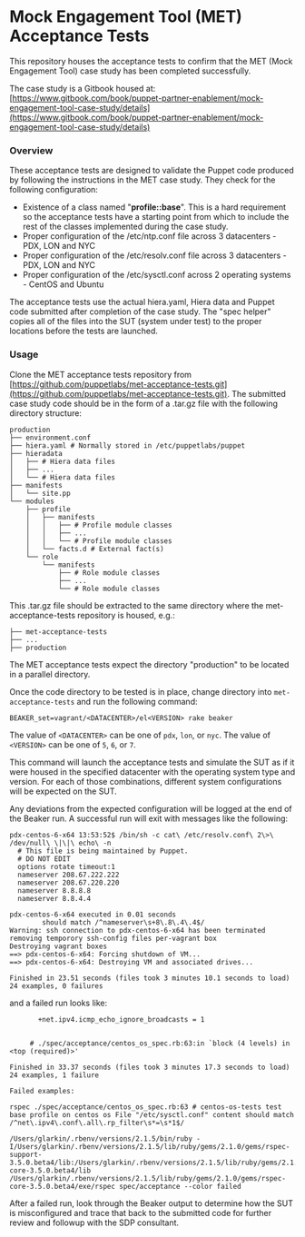 # Mock Engagement Tool (MET) Acceptance Tests
This repository houses the acceptance tests to confirm that the MET (Mock Engagement Tool) case study has been completed successfully.

The case study is a Gitbook housed at: [https://www.gitbook.com/book/puppet-partner-enablement/mock-engagement-tool-case-study/details](https://www.gitbook.com/book/puppet-partner-enablement/mock-engagement-tool-case-study/details)

### Overview

These acceptance tests are designed to validate the Puppet code produced by following the instructions in the MET case study. They check for the following configuration:

* Existence of a class named "**profile::base**". This is a hard requirement so the acceptance tests have a starting point from which to include the rest of the classes implemented during the case study.
* Proper configuration of the /etc/ntp.conf file across 3 datacenters - PDX, LON and NYC
* Proper configuration of the /etc/resolv.conf file across 3 datacenters - PDX, LON and NYC
* Proper configuration of the /etc/sysctl.conf across 2 operating systems - CentOS and Ubuntu

The acceptance tests use the actual hiera.yaml, Hiera data and Puppet code submitted after completion of the case study. The "spec helper" copies all of the files into the SUT (system under test) to the proper locations before the tests are launched.

### Usage

Clone the MET acceptance tests repository from [https://github.com/puppetlabs/met-acceptance-tests.git](https://github.com/puppetlabs/met-acceptance-tests.git). The submitted case study code should be in the form of a .tar.gz file with the following directory structure:

```
production
├── environment.conf
├── hiera.yaml # Normally stored in /etc/puppetlabs/puppet
├── hieradata
│   ├── # Hiera data files
│   ├── ...
│   └── # Hiera data files
├── manifests
│   └── site.pp
└── modules
    ├── profile
    │   ├── manifests
    │   │   ├── # Profile module classes
    │   │   ├── ...
    │   │   └── # Profile module classes
    │   └── facts.d # External fact(s)
    └── role
        └── manifests
            ├── # Role module classes
            ├── ...
            └── # Role module classes
```

This .tar.gz file should be extracted to the same directory where the met-acceptance-tests repository is housed, e.g.:

```
├── met-acceptance-tests
├── ...
├── production
```

The MET acceptance tests expect the directory "production" to be located in a parallel directory.

Once the code directory to be tested is in place, change directory into `met-acceptance-tests` and run the following command:

```
BEAKER_set=vagrant/<DATACENTER>/el<VERSION> rake beaker
```

The value of `<DATACENTER>` can be one of `pdx`, `lon`, or `nyc`. The value of `<VERSION>` can be one of `5`, `6`, or `7`.

This command will launch the acceptance tests and simulate the SUT as if it were housed in the specified datacenter with the operating system type and version. For each of those combinations, different system configurations will be expected on the SUT.

Any deviations from the expected configuration will be logged at the end of the Beaker run. A successful run will exit with messages like the following:

```
pdx-centos-6-x64 13:53:52$ /bin/sh -c cat\ /etc/resolv.conf\ 2\>\ /dev/null\ \|\|\ echo\ -n
  # This file is being maintained by Puppet.
  # DO NOT EDIT
  options rotate timeout:1
  nameserver 208.67.222.222
  nameserver 208.67.220.220
  nameserver 8.8.8.8
  nameserver 8.8.4.4

pdx-centos-6-x64 executed in 0.01 seconds
        should match /^nameserver\s+8\.8\.4\.4$/
Warning: ssh connection to pdx-centos-6-x64 has been terminated
removing temporory ssh-config files per-vagrant box
Destroying vagrant boxes
==> pdx-centos-6-x64: Forcing shutdown of VM...
==> pdx-centos-6-x64: Destroying VM and associated drives...

Finished in 23.51 seconds (files took 3 minutes 10.1 seconds to load)
24 examples, 0 failures

```

and a failed run looks like:

```
       +net.ipv4.icmp_echo_ignore_broadcasts = 1


     # ./spec/acceptance/centos_os_spec.rb:63:in `block (4 levels) in <top (required)>'

Finished in 33.37 seconds (files took 3 minutes 17.3 seconds to load)
24 examples, 1 failure

Failed examples:

rspec ./spec/acceptance/centos_os_spec.rb:63 # centos-os-tests test base profile on centos os File "/etc/sysctl.conf" content should match /^net\.ipv4\.conf\.all\.rp_filter\s*=\s*1$/

/Users/glarkin/.rbenv/versions/2.1.5/bin/ruby -I/Users/glarkin/.rbenv/versions/2.1.5/lib/ruby/gems/2.1.0/gems/rspec-support-3.5.0.beta4/lib:/Users/glarkin/.rbenv/versions/2.1.5/lib/ruby/gems/2.1.0/gems/rspec-core-3.5.0.beta4/lib /Users/glarkin/.rbenv/versions/2.1.5/lib/ruby/gems/2.1.0/gems/rspec-core-3.5.0.beta4/exe/rspec spec/acceptance --color failed
```

After a failed run, look through the Beaker output to determine how the SUT is misconfigured and trace that back to the submitted code for further review and followup with the SDP consultant.